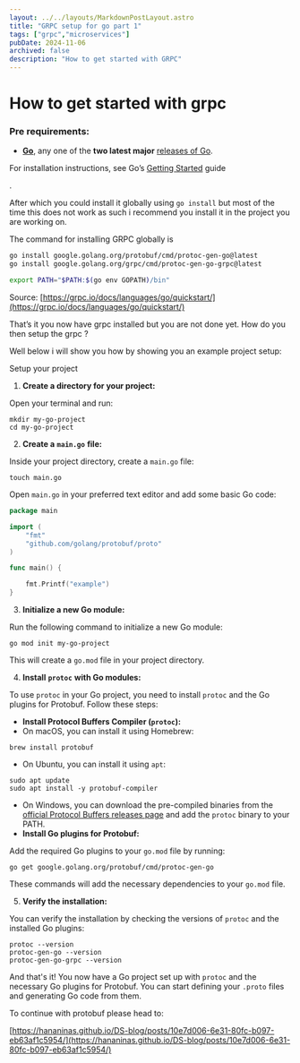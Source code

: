 ```yaml
---
layout: ../../layouts/MarkdownPostLayout.astro
title: "GRPC setup for go part 1"
tags: ["grpc","microservices"]
pubDate: 2024-11-06
archived: false
description: "How to get started with GRPC"
---
```


# How to get started with grpc 


### Pre requirements:




- [**Go**](https://golang.org/), any one of the **two latest major** [releases of Go](https://golang.org/doc/devel/release.html).

For installation instructions, see Go’s [Getting Started](https://golang.org/doc/install) guide


.


After which you could install it globally using  `go install` but most of the time this does not work as such i recommend you install it in the project you are working on. 





The command for installing GRPC globally is 


```bash
go install google.golang.org/protobuf/cmd/protoc-gen-go@latest
go install google.golang.org/grpc/cmd/protoc-gen-go-grpc@latest

export PATH="$PATH:$(go env GOPATH)/bin"

```


Source: [https://grpc.io/docs/languages/go/quickstart/](https://grpc.io/docs/languages/go/quickstart/)





That’s it you now have grpc installed but you are not done yet. How do you then setup the grpc ? 





Well below i will show you how by showing you an example project setup:





Setup your project

1. **Create a directory for your project:**

Open your terminal and run:


```text
mkdir my-go-project
cd my-go-project

```

2. **Create a** **`main.go`** **file:**

Inside your project directory, create a `main.go` file:


```text
touch main.go

```


Open `main.go` in your preferred text editor and add some basic Go code:


```go
package main

import (
	"fmt"
	"github.com/golang/protobuf/proto"
)

func main() {

	fmt.Printf("example")
}
```

3. **Initialize a new Go module:**

Run the following command to initialize a new Go module:


```text
go mod init my-go-project

```


This will create a `go.mod` file in your project directory.

4. **Install** **`protoc`** **with Go modules:**

To use `protoc` in your Go project, you need to install `protoc` and the Go plugins for Protobuf. Follow these steps:

- **Install Protocol Buffers Compiler (****`protoc`****):**
- On macOS, you can install it using Homebrew:

```text
brew install protobuf

```

- On Ubuntu, you can install it using `apt`:

```text
sudo apt update
sudo apt install -y protobuf-compiler

```

- On Windows, you can download the pre-compiled binaries from the [official Protocol Buffers releases page](https://github.com/protocolbuffers/protobuf/releases) and add the `protoc` binary to your PATH.
- **Install Go plugins for Protobuf:**

Add the required Go plugins to your `go.mod` file by running:


```text
go get google.golang.org/protobuf/cmd/protoc-gen-go
```


These commands will add the necessary dependencies to your `go.mod` file.

5. **Verify the installation:**

You can verify the installation by checking the versions of `protoc` and the installed Go plugins:


```text
protoc --version
protoc-gen-go --version
protoc-gen-go-grpc --version

```


And that's it! You now have a Go project set up with `protoc` and the necessary Go plugins for Protobuf. You can start defining your `.proto` files and generating Go code from them.





To continue with protobuf please head to:


[https://hananinas.github.io/DS-blog/posts/10e7d006-6e31-80fc-b097-eb63af1c5954/](https://hananinas.github.io/DS-blog/posts/10e7d006-6e31-80fc-b097-eb63af1c5954/)













